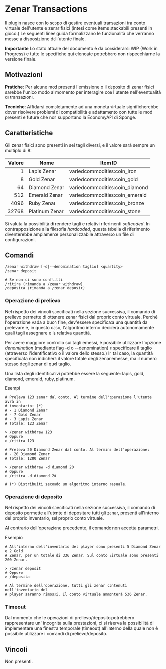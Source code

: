 Zenar Transactions
==================

Il plugin nasce con lo scopo di gestire eventuali transazioni tra conto virtuale
dell'utente e zenar fisici (intesi come items stackabili presenti in gioco.) Le
seguenti linee guida formalizzano le funzionalità che verranno messe a
disposizione dell'utente finale.

**Importante** Lo stato attuale del documento è da considerarsi WIP (Work in
Progress) e tutte le specifiche qui elencate potrebbero non rispecchiarne la
versione finale.

## Motivazioni

**Pratiche**: Per alcune mod presenti l'emissione o il deposito di zenar fisici
sarebbe l'unico modo al momento per interagire con l'utente nell'eventualità di
transazioni.

**Tecniche**: Affidarsi completamente ad una moneta virtuale significherebbe
dover risolvere problemi di compatibilità e adattamento con tutte le mod
presenti e future che non supportano la EconomyAPI di Sponge.

## Caratteristiche

Gli zenar fisici sono presenti in sei tagli diversi, e il valore sarà sempre un
multiplo di 8:

| Valore  	| Nome               | Item ID                        |
|--------------:|--------------------|--------------------------------|
| 1             | Lapis Zenar        | variedcommodities:coin_iron    |
| 8             | Gold Zenar         | variedcommodities:coin_gold    |
| 64            | Diamond Zenar      | variedcommodities:coin_diamond |
| 512           | Emerald Zenar      | variedcommodities:coin_emerald |
| 4096          | Ruby Zenar         | variedcommodities:coin_bronze  |
| 32768         | Platinum Zenar     | variedcommodities:coin_stone   |

Si valuta la possibilità di rendere tagli e relativi riferimenti _softcoded_.
In contrapposizione alla filosofia _hardcoded_, questa tabella di riferimento
diventerebbe ampiamente personalizzabile attraverso un file di configurazioni.

## Comandi

```
/zenar withdraw [-d|--denomination taglio] <quantity>
/zenar deposit

# Se non ci sono conflitti
/ritira (rimanda a /zenar withdraw)
/deposita (rimanda a /zenar deposit)
```

### Operazione di prelievo

Nel rispetto dei vincoli specificati nella sezione successiva, il comando di
prelievo permette di ottenere zenar fisici dal proprio conto virtuale.
Perché l'operazione vada a buon fine, dev'essere specificata una quantità da
prelevare e, in questo caso, l'algoritmo interno deciderà autonomamente
quali tagli assegnare e la relativa quantità.

Per avere maggiore controllo sui tagli emessi, è possibile utilizzare l'opzione
_denomination_ (mediante flag -d o --denomination) e specificare il taglio
(attraverso l'identificativo o il valore dello stesso.) In tal caso, la quantità
specificata non indicherà il valore totale degli zenar emesse, ma il numero
stesso degli zenar di quel taglio.

Una lista degli identificativi potrebbe essere la seguente: lapis, gold,
diamond, emerald, ruby, platinum.

Esempi

```
# Preleva 123 zenar dal conto. Al termine dell'operazione l'utente avrà in
# inventario: (*)
# - 1 Diamond Zenar
# - 7 Gold Zenar
# - 3 Lapis Zenar
# Totale: 123 Zenar

> /zenar withdraw 123
# Oppure
> /ritira 123

# Preleva 20 Diamond Zenar dal conto. Al termine dell'operazione:
# - 20 Diamond Zenar
# Totale: 1280 Zenar

> /zenar withdraw -d diamond 20
# Oppure
> /ritira -d diamond 20

# (*) Distribuiti secondo un algoritmo interno casuale.
```

### Operazione di deposito

Nel rispetto dei vincoli specificati nella sezione successiva, il comando di
deposito permette all'utente di depositare tutti gli zenar, presenti all'interno
del proprio inventario, sul proprio conto virtuale.

Al contrario dell'operazione precedente, il comando non accetta parametri.

Esempio

```
# All'interno dell'inventario del player sono presenti 5 Diamond Zenar e 2 Gold
# Zenar, per un totale di 336 Zenar. Sul conto virtuale sono presenti 200 Zenar.

> /zenar deposit
# Oppure
> /deposita

# Al termine dell'operazione, tutti gli zenar contenuti nell'inventario del
# player saranno rimossi. Il conto virtuale ammonterà 536 Zenar.
```

### Timeout

Dal momento che le operazioni di prelievo/deposito potrebbero rappresentare un'
incognita sulla prestazioni, ci si riserva la possibilità di implementare una
finestra temporale (timeout) all'interno della quale non è possibile utilizzare
i comandi di prelievo/deposito.

## Vincoli

Non presenti.